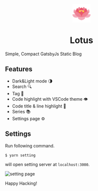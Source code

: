 <p align="center">
  <img alt="Gatsby" src="/logo.svg" width="60" />
</p>
<h1 align="center">
  Lotus
</h1>

Simple, Compact GatsbyJs Static Blog

## Features

- Dark&Light mode :last_quarter_moon:
- Search :mag:
- Tag :bookmark:
- Code highlight with VSCode theme :eye:
- Code title & line highlight :straight_ruler:
- Series 📚
- Settings page ⚙

## Settings

Run following command.

```
$ yarn setting
```

will open setting server at `localhost:3000`.

![setting page](https://user-images.githubusercontent.com/83404333/207529518-008e8175-3bf5-4607-907d-35f00de171b2.png)

Happy Hacking!
